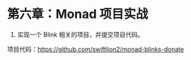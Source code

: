 # 第六章：Monad 项目实战

1. 实现一个 Blink 相关的项目，并提交项目代码。

项目代码：<https://github.com/swiftlion2/monad-blinks-donate>
